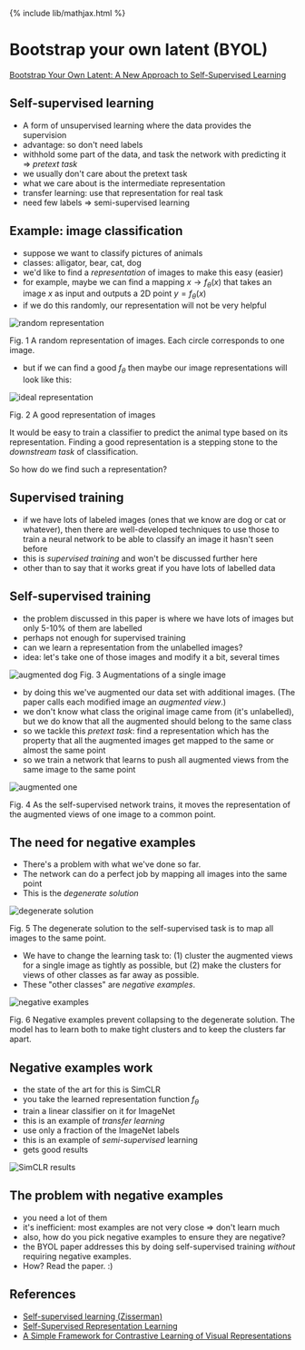 {% include lib/mathjax.html %}
# Bootstrap your own latent (BYOL)
[Bootstrap Your Own Latent: A New Approach to Self-Supervised Learning](https://arxiv.org/abs/2006.07733)

## Self-supervised learning
- A form of unsupervised learning where the data provides the supervision
- advantage: so don't need labels
-  withhold some part of the data, and task the network with predicting it => _pretext task_
-  we usually don't care about the pretext task
-  what we care about is the intermediate representation
-  transfer learning: use that representation for real task
-  need few labels => semi-supervised learning

## Example: image classification
- suppose we want to classify pictures of animals
- classes: alligator, bear, cat, dog
- we'd like to find a _representation_ of images to make this easy (easier)
- for example, maybe we can find a mapping $x\rightarrow f_\theta(x)$ that takes an image $x$ as input and outputs a 2D point $y=f_\theta(x)$
- if we do this randomly, our representation will not be very helpful

![random representation](images/byol_random.png)

Fig. 1 A random representation of images. Each circle corresponds to one image.

- but if we can find a good $f_\theta$ then maybe our image representations will look like this:

![ideal representation](images/byol_ideal.png)

Fig. 2 A good representation of images

It would be easy to train a classifier to predict the animal type based on its representation. Finding a good representation is a stepping stone to the _downstream task_ of classification.

So how do we find such a representation?

## Supervised training
- if we have lots of labeled images (ones that we know are dog or cat or whatever), then there are well-developed techniques to use those to train a neural network to be able to classify an image it hasn't seen before
- this is _supervised training_ and won't be discussed further here
- other than to say that it works great if you have lots of labelled data

## Self-supervised training
- the problem discussed in this paper is where we have lots of images but only 5-10% of them are labelled
- perhaps not enough for supervised training
- can we learn a representation from the unlabelled images?
- idea: let's take one of those images and modify it a bit, several times

![augmented dog](images/byol_augmented_dogs.png)
Fig. 3 Augmentations of a single image

- by doing this we've augmented our data set with additional images. (The paper calls each modified image an _augmented view_.)
- we don't know what class the original image came from (it's unlabelled), but we do know that all the augmented should belong to the same class
- so we tackle this _pretext task_: find a representation which has the property that all the augmented images get mapped to the same or almost the same point
- so we train a network that learns to push all augmented views from the same image to the  same point

![augmented one](images/byol_augmented_one.png)

Fig. 4 As the self-supervised network trains, it moves the representation of the augmented views of one image to a common point.

## The need for negative examples

- There's a problem with what we've done so far.
- The network can do a perfect job by mapping all images into the same point
- This is the _degenerate solution_

![degenerate solution](images/byol_degenerate.png)

Fig. 5 The degenerate solution to the self-supervised task is to map all images to the same point.

- We have to change the learning task to: (1) cluster the augmented views for a single image as tightly as possible, but (2) make the clusters for views of other classes as far away as possible.
- These "other classes" are _negative examples_.

![negative examples](images/byol_negative.png)

Fig. 6 Negative examples prevent collapsing to the degenerate solution. The model has to learn both to make tight clusters and to keep the clusters far apart.

## Negative examples work

- the state of the art for this is SimCLR
- you take the learned representation function $f_\theta$
- train a linear classifier on it for ImageNet
- this is an example of _transfer learning_
- use only a fraction of the ImageNet labels
- this is an example of _semi-supervised_ learning
- gets good results

![SimCLR results](images/byol_SimCLR.png)

## The problem with negative examples
- you need a lot of them
- it's inefficient: most examples are not very close => don't learn much
- also, how do you pick negative examples to ensure they are negative?
- the BYOL paper addresses this by doing self-supervised training _without_ requiring negative examples.
- How? Read the paper. :)

## References
- [Self-supervised learning (Zisserman)](https://project.inria.fr/paiss/files/2018/07/zisserman-self-supervised.pdf)
- [Self-Supervised Representation Learning](https://lilianweng.github.io/lil-log/2019/11/10/self-supervised-learning.html)
- [A Simple Framework for Contrastive Learning of Visual Representations](https://arxiv.org/abs/2002.05709)
